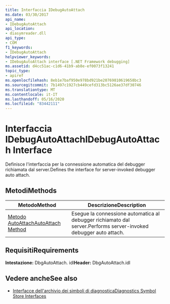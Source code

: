 ```yaml
---
title: Interfaccia IDebugAutoAttach
ms.date: 03/30/2017
api_name:
- IDebugAutoAttach
api_location:
- diasymreader.dll
api_type:
- COM
f1_keywords:
- IDebugAutoAttach
helpviewer_keywords:
- IDebugAutoAttach interface [.NET Framework debugging]
ms.assetid: d4cc51ac-c1d6-41b9-ab8e-ef0073f13241
topic_type:
- apiref
ms.openlocfilehash: 8eb1e7baf950e978bd921be20769810619658bc3
ms.sourcegitcommit: 7b1497c1927cb449cefd313bc5126ae37df30746
ms.translationtype: MT
ms.contentlocale: it-IT
ms.lasthandoff: 05/16/2020
ms.locfileid: "83442111"
---
```

# <a name="idebugautoattach-interface"></a><span data-ttu-id="54808-102">Interfaccia IDebugAutoAttach</span><span class="sxs-lookup"><span data-stu-id="54808-102">IDebugAutoAttach Interface</span></span>
<span data-ttu-id="54808-103">Definisce l'interfaccia per la connessione automatica del debugger richiamata dal server.</span><span class="sxs-lookup"><span data-stu-id="54808-103">Defines the interface for server-invoked debugger auto attach.</span></span>  
  
## <a name="methods"></a><span data-ttu-id="54808-104">Metodi</span><span class="sxs-lookup"><span data-stu-id="54808-104">Methods</span></span>  
  
|<span data-ttu-id="54808-105">Metodo</span><span class="sxs-lookup"><span data-stu-id="54808-105">Method</span></span>|<span data-ttu-id="54808-106">Descrizione</span><span class="sxs-lookup"><span data-stu-id="54808-106">Description</span></span>|  
|------------|-----------------|  
|[<span data-ttu-id="54808-107">Metodo AutoAttach</span><span class="sxs-lookup"><span data-stu-id="54808-107">AutoAttach Method</span></span>](idebugautoattach-autoattach-method.md)|<span data-ttu-id="54808-108">Esegue la connessione automatica al debugger richiamato dal server.</span><span class="sxs-lookup"><span data-stu-id="54808-108">Performs server-invoked debugger auto attach.</span></span>|  
  
## <a name="requirements"></a><span data-ttu-id="54808-109">Requisiti</span><span class="sxs-lookup"><span data-stu-id="54808-109">Requirements</span></span>  
 <span data-ttu-id="54808-110">**Intestazione:** DbgAutoAttach. idl</span><span class="sxs-lookup"><span data-stu-id="54808-110">**Header:** DbgAutoAttach.idl</span></span>  
  
## <a name="see-also"></a><span data-ttu-id="54808-111">Vedere anche</span><span class="sxs-lookup"><span data-stu-id="54808-111">See also</span></span>

- [<span data-ttu-id="54808-112">Interfacce dell'archivio dei simboli di diagnostica</span><span class="sxs-lookup"><span data-stu-id="54808-112">Diagnostics Symbol Store Interfaces</span></span>](diagnostics-symbol-store-interfaces.md)
